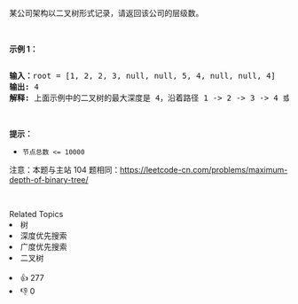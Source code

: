 <p>某公司架构以二叉树形式记录，请返回该公司的层级数。</p>

<p>&nbsp;</p>

<p><strong>示例 1：</strong></p>

<p><img alt="" src="https://pic.leetcode.cn/1695101942-FSrxqu-image.png" /></p>

<pre>
<strong>输入：</strong>root = [1, 2, 2, 3, null, null, 5, 4, null, null, 4]
<strong>输出: </strong>4
<strong>解释: </strong>上面示例中的二叉树的最大深度是 4，沿着路径 1 -&gt; 2 -&gt; 3 -&gt; 4 或 1 -&gt; 2 -&gt; 5 -&gt; 4 到达叶节点的最长路径上有 4 个节点。
</pre>

<p>&nbsp;</p>

<p><strong>提示：</strong></p>

<ul> 
 <li><code>节点总数 &lt;= 10000</code></li> 
</ul>

<p>注意：本题与主站 104&nbsp;题相同：<a href="https://leetcode-cn.com/problems/maximum-depth-of-binary-tree/">https://leetcode-cn.com/problems/maximum-depth-of-binary-tree/</a></p>

<p>&nbsp;</p>

<div><div>Related Topics</div><div><li>树</li><li>深度优先搜索</li><li>广度优先搜索</li><li>二叉树</li></div></div><br><div><li>👍 277</li><li>👎 0</li></div>